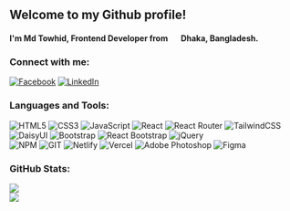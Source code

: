 ## Welcome to my Github profile!
<h4>I'm Md Towhid, Frontend Developer from <img src="https://flagcdn.com/16x12/bd.png" srcset="https://flagcdn.com/32x24/bd.png 2x, https://flagcdn.com/48x36/bd.png 3x" width="16" height="12"> <strong>Dhaka, Bangladesh.</strong></h4>

### Connect with me:
[![Facebook](https://img.shields.io/badge/Facebook-%231877F2.svg?logo=Facebook&logoColor=white)](https://www.facebook.com/towhid002k) 
[![LinkedIn](https://img.shields.io/badge/LinkedIn-%230077B5.svg?logo=linkedin&logoColor=white)](https://www.linkedin.com/in/md-towhid-islam-69997028b/) 
<!-- [![Twitter](https://img.shields.io/badge/Twitter-%231DA1F2.svg?logo=Twitter&logoColor=white)](https://twitter.com/shovonkumar0) -->

### Languages and Tools:
![HTML5](https://img.shields.io/badge/html5-%23E34F26.svg?style=for-the-badge&logo=html5&logoColor=white) 
![CSS3](https://img.shields.io/badge/css3-%231572B6.svg?style=for-the-badge&logo=css3&logoColor=white) 
![JavaScript](https://img.shields.io/badge/javascript-%23323330.svg?style=for-the-badge&logo=javascript&logoColor=%23F7DF1E) 
![React](https://img.shields.io/badge/react-%2320232a.svg?style=for-the-badge&logo=react&logoColor=%2361DAFB) 
![React Router](https://img.shields.io/badge/React_Router-CA4245?style=for-the-badge&logo=react-router&logoColor=white) 
![TailwindCSS](https://img.shields.io/badge/tailwindcss-%2338B2AC.svg?style=for-the-badge&logo=tailwind-css&logoColor=white) 
![DaisyUI](https://img.shields.io/badge/DaisyUI-%2342B883.svg?style=for-the-badge&logo=vue.js&logoColor=white)
![Bootstrap](https://img.shields.io/badge/bootstrap-%23563D7C.svg?style=for-the-badge&logo=bootstrap&logoColor=white) 
![React Bootstrap](https://img.shields.io/badge/React%20Bootstrap-%2361DAFB.svg?style=for-the-badge&logo=react&logoColor=white)
![jQuery](https://img.shields.io/badge/jquery-%230769AD.svg?style=for-the-badge&logo=jquery&logoColor=white)   
![NPM](https://img.shields.io/badge/NPM-%23CB3837.svg?style=for-the-badge&logo=npm&logoColor=white) 
![GIT](https://img.shields.io/badge/Git-fc6d26?style=for-the-badge&logo=git&logoColor=white) 
![Netlify](https://img.shields.io/badge/netlify-%23000000.svg?style=for-the-badge&logo=netlify&logoColor=#00C7B7) 
![Vercel](https://img.shields.io/badge/vercel-%23000000.svg?style=for-the-badge&logo=vercel&logoColor=white) 
![Adobe Photoshop](https://img.shields.io/badge/adobephotoshop-%2331A8FF.svg?style=for-the-badge&logo=adobephotoshop&logoColor=white) 
![Figma](https://img.shields.io/badge/figma-%23F24E1E.svg?style=for-the-badge&logo=figma&logoColor=white)

 ### GitHub Stats:
![](https://github-readme-streak-stats.herokuapp.com/?user=shovonkumar&theme=radical&hide_border=true) <br/>
![](https://github-readme-stats.vercel.app/api/top-langs/?username=shovonkumar&theme=radical&hide_border=true&include_all_commits=true&count_private=true&layout=compact) <br/>
 <!-- [![](https://visitcount.itsvg.in/api?id=shovonkumar&icon=1&color=11)](https://visitcount.itsvg.in) -->

